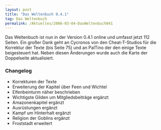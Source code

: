```yaml
---
layout: post
title: "Das Weltenbuch 0.4.1"
tag: Das Weltenbuch
permalink: /Aktuelles/2006-03-04-DasWeltenbuch041
---
```


Das Weltenbuch ist nun in der Version 0.4.1 online und umfasst jetzt 112 Seiten. Ein großer Dank geht an Cycronos von den Cheat-T-Studios für die Korrektur der Texte (bis Seite 75) und an PalTino der den einige Texte beigesteuert hat. Neben diesen Änderungen wurde auch die Karte der Doppelseite aktualisiert.

### Changelog

- Korrekturen der Texte
- Erweiterung der Kapitel über Feen und Wichtel
- Elfenbeinturm näher beschrieben
- Wichtigste Gilden um Mitgliedsbeiträge ergänzt
- Amazonenkapitel ergänzt
- Ausrüstungen ergänzt
- Kampf um Hinterhalt ergänzt
- Religion der Goblins ergänzt
- Froststadt erweitert


